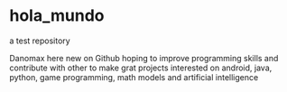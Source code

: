 # hola_mundo
a test repository

Danomax here new on Github hoping to improve programming skills and contribute with other to make grat projects
interested on android, java, python, game programming, math models and artificial intelligence
